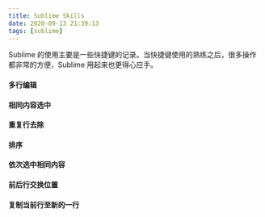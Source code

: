 ```yaml
---
title: Sublime Skills
date: 2020-09-13 21:39:13
tags: [sublime]
---
```


Sublime 的使用主要是一些快捷键的记录。当快捷键使用的熟练之后，很多操作都非常的方便，Sublime 用起来也更得心应手。

#### 多行编辑
#### 相同内容选中
#### 重复行去除
#### 排序
#### 依次选中相同内容
#### 前后行交换位置
#### 复制当前行至新的一行
